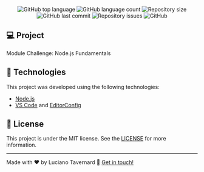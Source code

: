 <p align="center">
  <img alt="GitHub top language" src="https://img.shields.io/github/languages/top/lucianotavernard/ignite-node-fundamentals.svg">

  <img alt="GitHub language count" src="https://img.shields.io/github/languages/count/lucianotavernard/ignite-node-fundamentals.svg">

  <img alt="Repository size" src="https://img.shields.io/github/repo-size/lucianotavernard/ignite-node-fundamentals.svg">

  <img alt="GitHub last commit" src="https://img.shields.io/github/last-commit/lucianotavernard/ignite-node-fundamentals.svg">

  <img alt="Repository issues" src="https://img.shields.io/github/issues/lucianotavernard/ignite-node-fundamentals.svg">

  <img alt="GitHub" src="https://img.shields.io/github/license/lucianotavernard/ignite-node-fundamentals.svg">
</p>

## :computer: Project

Module Challenge: Node.js Fundamentals

## :rocket: Technologies

This project was developed using the following technologies:

- [Node.js](https://nodejs.org/en)
- [VS Code][vscode] and [EditorConfig][vceditconfig]

## :memo: License

This project is under the MIT license. See the [LICENSE](https://github.com/lucianotavernard/ignite-node-fundamentals/blob/master/LICENSE) for more information.

---

Made with ♥ by Luciano Tavernard :wave: [Get in touch!](https://www.linkedin.com/in/luciano-tavernard/)

[vscode]: https://code.visualstudio.com/
[vceditconfig]: https://marketplace.visualstudio.com/items?itemName=EditorConfig.EditorConfig
